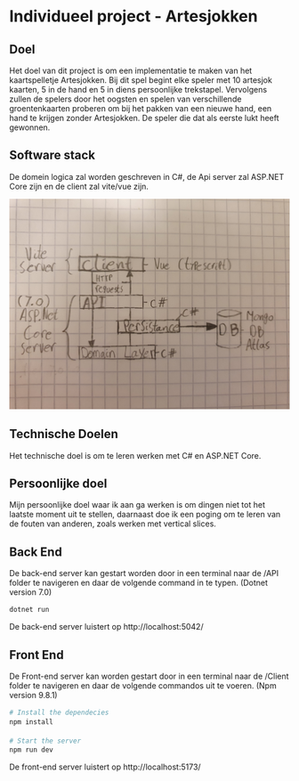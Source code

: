 # Individueel project - Artesjokken

## Doel

Het doel van dit project is om een implementatie te maken van het kaartspelletje Artesjokken. Bij dit spel begint elke speler met 10 artesjok kaarten, 5 in de hand en 5 in diens persoonlijke trekstapel. Vervolgens zullen de spelers door het oogsten en spelen van verschillende groentenkaarten proberen om bij het pakken van een nieuwe hand, een hand te krijgen zonder Artesjokken. De speler die dat als eerste lukt heeft gewonnen.

## Software stack

De domein logica zal worden geschreven in C#, de Api server zal ASP.NET Core zijn en de client zal vite/vue zijn. 

![Alt text](20231204_092458.jpg)

## Technische Doelen

Het technische doel is om te leren werken met C# en ASP.NET Core.

## Persoonlijke doel

Mijn persoonlijke doel waar ik aan ga werken is om dingen niet tot het laatste moment uit te stellen, daarnaast doe ik een poging om te leren van de fouten van anderen, zoals werken met vertical slices.

## Back End
De back-end server kan gestart worden door in een terminal naar de /API folder te navigeren en daar de volgende command in te typen.
(Dotnet version 7.0)
```bash
dotnet run
```

De back-end server luistert op http://localhost:5042/


## Front End
De Front-end server kan worden gestart door in een terminal naar de /Client folder te navigeren en daar de volgende commandos uit te voeren.
(Npm version 9.8.1)
```bash
# Install the dependecies
npm install

# Start the server
npm run dev
```
De front-end server luistert op http://localhost:5173/
